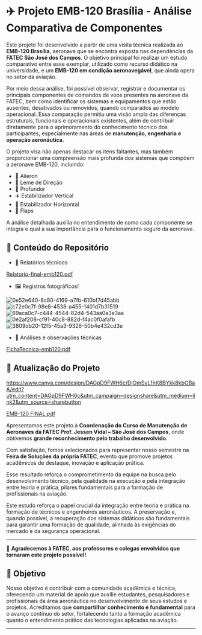 # ✈️ Projeto EMB-120 Brasília - Análise Comparativa de Componentes

Este projeto foi desenvolvido a partir de uma visita técnica realizada ao **EMB-120 Brasília**, aeronave que se encontra exposta nas dependências da **FATEC São José dos Campos**. O objetivo principal foi realizar um estudo comparativo entre esse exemplar, utilizado como recurso didático na universidade, e um **EMB-120 em condição aeronavegável**, que ainda opera no setor da aviação.

Por meio dessa análise, foi possível observar, registrar e documentar os principais componentes de comandos de voos presentes na aeronave da FATEC, bem como identificar os sistemas e equipamentos que estão ausentes, desativados ou removidos, quando comparados ao modelo operacional. Essa comparação permitiu uma visão ampla das diferenças estruturais, funcionais e operacionais existentes, além de contribuir diretamente para o aprimoramento do conhecimento técnico dos participantes, especialmente nas áreas de **manutenção, engenharia e operação aeronáutica**.

O projeto visa não apenas destacar os itens faltantes, mas também proporcionar uma compreensão mais profunda dos sistemas que compõem a aeronave EMB-120, incluindo:

- 🛫 Aileron  
- 🔧 Leme de Direção   
- 💨 Profundor
- ✈️ Estabilizador Vertical 
- 🛬 Estabilizador Horizontal
- 🔩 Flaps 
   

A análise detalhada auxilia no entendimento de como cada componente se integra e qual a sua importância para o funcionamento seguro da aeronave.

## 📁 Conteúdo do Repositório

- 📄 Relatórios técnicos
  
[Relatorio-final-emb120.pdf](https://github.com/user-attachments/files/20742761/Relatorio-final-emb120.pdf)

- 🖼️ Registros fotográficos!
  
![0e52e640-8c80-4169-a7fb-610bf7d45abb](https://github.com/user-attachments/assets/61e916b5-5203-4ba3-83bd-e1dc92d3af43)
![c72e0c7f-98e8-4538-a455-1401d7b31519](https://github.com/user-attachments/assets/9473de8b-7d3a-498a-b3f3-5ed20a4867e6)
![69aca0c7-c444-4544-82d4-543aa0a3e3aa](https://github.com/user-attachments/assets/c2de9bd3-f594-4106-8239-1590a9f46862)
![0e2af208-cf91-40c8-882d-f4ac0f0afafb](https://github.com/user-attachments/assets/9a34ca39-4c26-4537-a52b-5f83c5ad6281)
![3809db20-12f5-45a3-9326-50b4e432cd3e](https://github.com/user-attachments/assets/040c625b-01b4-4a06-aae4-8721194f6d7b)
 
- 📝 Análises e observações técnicas

[FichaTecnica-emb120.pdf](https://github.com/user-attachments/files/20742782/FichaTecnica-emb120.pdf)

## 📅 Atualização do Projeto  

https://www.canva.com/design/DAGpD9FWH6c/DjOmSvL1hK8BYkk8kbOBaA/edit?utm_content=DAGpD9FWH6c&utm_campaign=designshare&utm_medium=link2&utm_source=sharebutton

[EMB-120 FINAL.pdf](https://github.com/user-attachments/files/20742844/EMB-120.FINAL.pdf)


Apresentamos este projeto à **Coordenação do Curso de Manutenção de Aeronaves da FATEC Prof. Jessen Vidal – São José dos Campos**, onde obtivemos **grande reconhecimento pelo trabalho desenvolvido**.

Com satisfação, fomos selecionados para representar nosso semestre na **Feira de Soluções da própria FATEC**, evento que promove projetos acadêmicos de destaque, inovação e aplicação prática.

Esse resultado reforça o comprometimento da equipe na busca pelo desenvolvimento técnico, pela qualidade na execução e pela integração entre teoria e prática, pilares fundamentais para a formação de profissionais na aviação.

Este estudo reforça o papel crucial da integração entre teoria e prática na formação de técnicos e engenheiros aeronáuticos. A preservação e, quando possível, a recuperação dos sistemas didáticos são fundamentais para garantir uma formação de qualidade, alinhada às exigências do mercado e da segurança operacional.

---

🌟 **Agradecemos à FATEC, aos professores e colegas envolvidos que tornaram este projeto possível!**

## 🎯 Objetivo

Nosso objetivo é contribuir com a comunidade acadêmica e técnica, oferecendo um material de apoio que auxilie estudantes, pesquisadores e profissionais da área aeronáutica no desenvolvimento de seus estudos e projetos. Acreditamos que **compartilhar conhecimento é fundamental** para o avanço contínuo do setor, fortalecendo tanto a formação acadêmica quanto o entendimento prático das tecnologias aplicadas na aviação.

---



